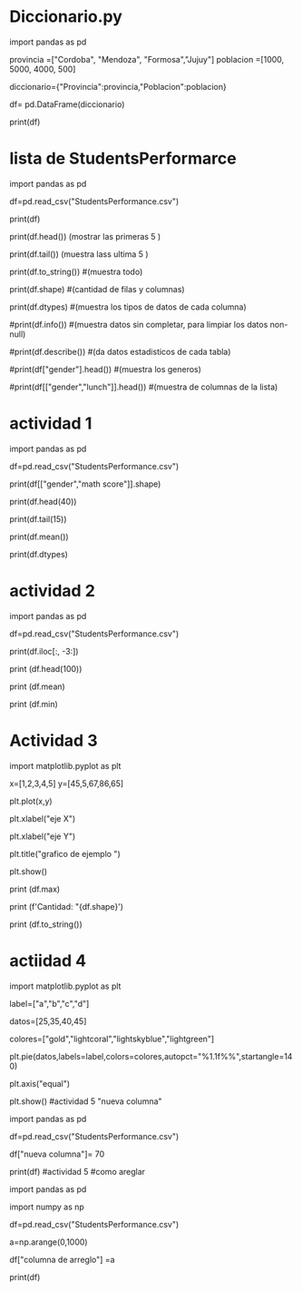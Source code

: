 # Diccionario.py
import pandas as pd

provincia =["Cordoba", "Mendoza", "Formosa","Jujuy"]
poblacion =[1000, 5000, 4000, 500]

diccionario={"Provincia":provincia,"Poblacion":poblacion}

df= pd.DataFrame(diccionario)

print(df)

# lista de StudentsPerformarce
 import pandas as pd

df=pd.read_csv("StudentsPerformance.csv")

print(df)

print(df.head())   (mostrar las primeras 5 )

print(df.tail())   (muestra lass ultima 5 )

print(df.to_string()) #(muestra todo)

print(df.shape) #(cantidad de filas y columnas) 

print(df.dtypes) #(muestra los tipos de datos de cada columna)

#print(df.info()) #(muestra datos sin completar, para limpiar los datos non-null)

#print(df.describe()) #(da datos estadisticos de cada tabla)

#print(df["gender"].head()) #(muestra los generos)

#print(df[["gender","lunch"]].head()) #(muestra de columnas de la lista)

# actividad 1 

import pandas as pd

df=pd.read_csv("StudentsPerformance.csv")

print(df[["gender","math score"]].shape)

print(df.head(40))

print(df.tail(15))

print(df.mean())

print(df.dtypes)

# actividad 2
import pandas as pd

df=pd.read_csv("StudentsPerformance.csv")

print(df.iloc[:, -3:])

print (df.head(100))

print (df.mean)

print (df.min)

# Actividad 3
import matplotlib.pyplot as plt

x=[1,2,3,4,5]
y=[45,5,67,86,65]

plt.plot(x,y)

plt.xlabel("eje X")

plt.xlabel("eje Y")

plt.title("grafico de ejemplo ")

plt.show()

print (df.max)

print (f'Cantidad: "{df.shape}')

print (df.to_string())

# actiidad 4
import matplotlib.pyplot as plt

label=["a","b","c","d"]

datos=[25,35,40,45]

colores=["gold","lightcoral","lightskyblue","lightgreen"]

plt.pie(datos,labels=label,colors=colores,autopct="%1.1f%%",startangle=140)

plt.axis("equal")

plt.show()
#actividad 5 "nueva columna"

import pandas as pd

df=pd.read_csv("StudentsPerformance.csv")

df["nueva columna"]= 70

print(df)
#actividad 5 #como areglar

import pandas as pd

import numpy as np

df=pd.read_csv("StudentsPerformance.csv")

a=np.arange(0,1000)

df["columna de arreglo"] =a

print(df)
